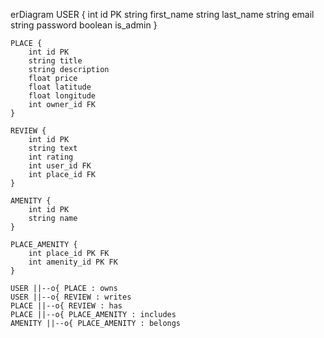 erDiagram
    USER {
        int id PK
        string first_name
        string last_name
        string email
        string password
        boolean is_admin
    }

    PLACE {
        int id PK
        string title
        string description
        float price
        float latitude
        float longitude
        int owner_id FK
    }

    REVIEW {
        int id PK
        string text
        int rating
        int user_id FK
        int place_id FK
    }

    AMENITY {
        int id PK
        string name
    }

    PLACE_AMENITY {
        int place_id PK FK
        int amenity_id PK FK
    }

    USER ||--o{ PLACE : owns
    USER ||--o{ REVIEW : writes
    PLACE ||--o{ REVIEW : has
    PLACE ||--o{ PLACE_AMENITY : includes
    AMENITY ||--o{ PLACE_AMENITY : belongs
